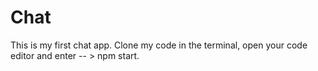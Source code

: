 # Chat

This is my first chat app. 
 Clone my code in the terminal, open your code editor and enter -- >  npm start.


